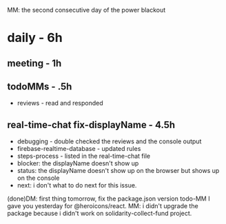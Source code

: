 MM: the second consecutive day of the power blackout

# daily - 6h

## meeting - 1h

## todoMMs - .5h
* reviews - read and responded

## real-time-chat fix-displayName - 4.5h
* debugging - double checked the reviews and the console output
* firebase-realtime-database - updated rules
* steps-process - listed in the real-time-chat file
* blocker: the displayName doesn't show up
* status: the displayName doesn't show up on the browser but shows up on the console
* next: i don't what to do next for this issue.

(done)DM: first thing tomorrow, fix the package.json version todo-MM I gave you yesterday for @heroicons/react. MM: i didn't upgrade the package because i didn't work on solidarity-collect-fund project. 